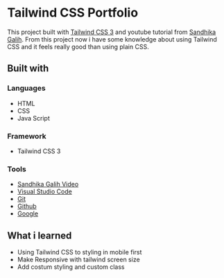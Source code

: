 # Tailwind CSS Portfolio
This project built with [Tailwind CSS 3](https://tailwindcss.com/) and youtube tutorial from [Sandhika Galih](https://youtu.be/8Ea4oq8qFtM?list=PLFIM0718LjIUHFRMzPJ0wGjx9_NlC5d1h). From this project now i have some knowledge about using Tailwind CSS and it feels really good than using plain CSS.

## Built with
### Languages
- HTML
- CSS
- Java Script

### Framework
- Tailwind CSS 3

### Tools
- [Sandhika Galih Video](https://youtu.be/8Ea4oq8qFtM?list=PLFIM0718LjIUHFRMzPJ0wGjx9_NlC5d1h)
- [Visual Studio Code](https://code.visualstudio.com/)
- [Git](https://git-scm.com/)
- [Github](https://github.com/)
- [Google](https://www.google.com/)

## What i learned
- Using Tailwind CSS to styling in mobile first
- Make Responsive with tailwind screen size
- Add costum styling and custom class